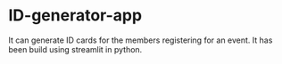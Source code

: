 # ID-generator-app
It can generate ID cards for the members registering for an event. It has been build using streamlit in python.
